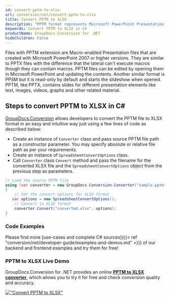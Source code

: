 ```yaml
---
id: convert-pptm-to-xlsx
url: conversion/net/convert-pptm-to-xlsx
title: Convert PPTM to XLSX
description: "PPTM format represents Microsoft PowerPoint Presentation with .pptm extension. Learn how to convert PPTM to XLSX file programmatically in C# language using GroupDocs.Conversion for .NET library."
keywords: Convert PPTM to XLSX in C#
productName: GroupDocs.Conversion for .NET
hideChildren: False
---
```


Files with PPTM extension are Macro-enabled Presentation files that are created with Microsoft PowerPoint 2007 or higher versions. They are similar to PPTX files with the difference that the lateral can't execute macros though they can contain macros. PPTM files can be edited by opening them in Microsoft PowerPoint and updating the contents. Another similar format is PPSM but it is read-only by default and starts the slideshow when opened. PPTM, like PPTX, contains slides for different presentation elements like text, images, videos, graphs and other related material.

## Steps to convert PPTM to XLSX in C#

[GroupDocs.Conversion](https://products.groupdocs.com/conversion/net) allows developers to convert the PPTM file to XLSX format in an easy and intuitive way just using a few lines of code as described below:

* Create an instance of `Converter` class and pass source PPTM file path as a constructor parameter. You may specify absolute or relative file path as per your requirements. 
* Create an instance of `SpreadsheetConvertOptions` class.
* Call `Converter` class `Convert` method and pass the filename for the converted XLSX file and the `SpreadsheetConvertOptions` object from the previous step as parameters.

```csharp
// Load the source PPTM file
using (var converter = new GroupDocs.Conversion.Converter("sample.pptm"))
{
    // Set the convert options for XLSX format
   var options = new SpreadsheetConvertOptions();
    // Convert to XLSX format
    converter.Convert("converted.xlsx", options);
}
```

### Code Examples

Please find more [use-cases and complete C# sources]({{< ref "conversion/net/developer-guide/examples-and-demos.md" >}}) of our backend and frontend examples and try them for free!

### PPTM to XLSX Live Demo

GroupDocs.Conversion for .NET provides an online [**PPTM to XLSX converter**](https://products.groupdocs.app/conversion/pptm-to-xlsx), which allows you to try it for free and check conversion quality and accuracy.

[!["Convert PPTM to XLSX"](conversion/net/images/convert-to-xlsx/convert-pptm-to-xlsx.png)](https://products.groupdocs.app/conversion/pptm-to-xlsx)